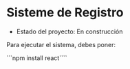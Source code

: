 <h1> Sisteme de Registro </h1>

- Estado del proyecto: En construcción

Para ejecutar el sistema, debes poner:

```npm install react````
